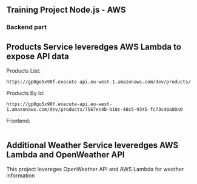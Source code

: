 ## Training Project Node.js - AWS
### Backend part

## Products Service leveredges AWS Lambda to expose API data

Products List:

```
https://gp0go5x90f.execute-api.eu-west-1.amazonaws.com/dev/products/
```

Products By Id:

```
https://gp0go5x90f.execute-api.eu-west-1.amazonaws.com/dev/products/7567ec4b-b10c-48c5-9345-fc73c48a80a0
```

Frontend:

```
```

## Additional Weather Service leveredges AWS Lambda and OpenWeather API

This project levereges OpenWeather API and AWS Lambda for weather information